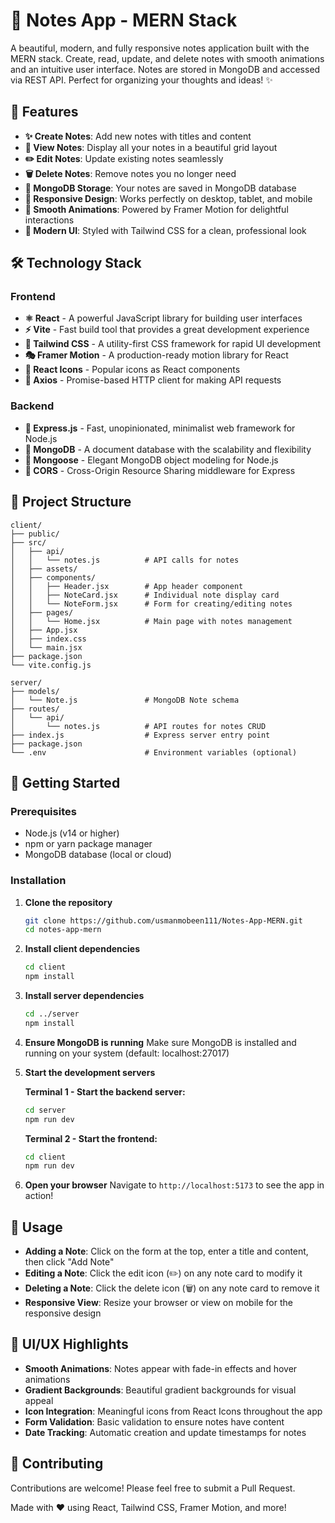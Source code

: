 # 📝 Notes App - MERN Stack

A beautiful, modern, and fully responsive notes application built with the MERN stack. Create, read, update, and delete notes with smooth animations and an intuitive user interface. Notes are stored in MongoDB and accessed via REST API. Perfect for organizing your thoughts and ideas! ✨

## 🌟 Features

- **✨ Create Notes**: Add new notes with titles and content
- **📖 View Notes**: Display all your notes in a beautiful grid layout
- **✏️ Edit Notes**: Update existing notes seamlessly
- **🗑️ Delete Notes**: Remove notes you no longer need
- **💾 MongoDB Storage**: Your notes are saved in MongoDB database
- **📱 Responsive Design**: Works perfectly on desktop, tablet, and mobile
- **🎨 Smooth Animations**: Powered by Framer Motion for delightful interactions
- **🌈 Modern UI**: Styled with Tailwind CSS for a clean, professional look

## 🛠️ Technology Stack

### Frontend
- **⚛️ React** - A powerful JavaScript library for building user interfaces
- **⚡ Vite** - Fast build tool that provides a great development experience
- **🎨 Tailwind CSS** - A utility-first CSS framework for rapid UI development
- **🎭 Framer Motion** - A production-ready motion library for React
- **🎯 React Icons** - Popular icons as React components
- **📡 Axios** - Promise-based HTTP client for making API requests

### Backend
- **🚀 Express.js** - Fast, unopinionated, minimalist web framework for Node.js
- **🍃 MongoDB** - A document database with the scalability and flexibility
- **🔄 Mongoose** - Elegant MongoDB object modeling for Node.js
- **🔄 CORS** - Cross-Origin Resource Sharing middleware for Express

## 📁 Project Structure

```
client/
├── public/
├── src/
│   ├── api/
│   │   └── notes.js          # API calls for notes
│   ├── assets/
│   ├── components/
│   │   ├── Header.jsx        # App header component
│   │   ├── NoteCard.jsx      # Individual note display card
│   │   └── NoteForm.jsx      # Form for creating/editing notes
│   ├── pages/
│   │   └── Home.jsx          # Main page with notes management
│   ├── App.jsx
│   ├── index.css
│   └── main.jsx
├── package.json
└── vite.config.js

server/
├── models/
│   └── Note.js               # MongoDB Note schema
├── routes/
│   └── api/
│       └── notes.js          # API routes for notes CRUD
├── index.js                  # Express server entry point
├── package.json
└── .env                      # Environment variables (optional)
```

## 🚀 Getting Started

### Prerequisites
- Node.js (v14 or higher)
- npm or yarn package manager
- MongoDB database (local or cloud)

### Installation

1. **Clone the repository**
   ```bash
   git clone https://github.com/usmanmobeen111/Notes-App-MERN.git
   cd notes-app-mern
   ```

2. **Install client dependencies**
   ```bash
   cd client
   npm install
   ```

3. **Install server dependencies**
   ```bash
   cd ../server
   npm install
   ```

4. **Ensure MongoDB is running**
   Make sure MongoDB is installed and running on your system (default: localhost:27017)

5. **Start the development servers**

   **Terminal 1 - Start the backend server:**
   ```bash
   cd server
   npm run dev
   ```

   **Terminal 2 - Start the frontend:**
   ```bash
   cd client
   npm run dev
   ```

6. **Open your browser**
   Navigate to `http://localhost:5173` to see the app in action!

## 🎯 Usage

- **Adding a Note**: Click on the form at the top, enter a title and content, then click "Add Note"
- **Editing a Note**: Click the edit icon (✏️) on any note card to modify it
- **Deleting a Note**: Click the delete icon (🗑️) on any note card to remove it
- **Responsive View**: Resize your browser or view on mobile for the responsive design

## 🎨 UI/UX Highlights

- **Smooth Animations**: Notes appear with fade-in effects and hover animations
- **Gradient Backgrounds**: Beautiful gradient backgrounds for visual appeal
- **Icon Integration**: Meaningful icons from React Icons throughout the app
- **Form Validation**: Basic validation to ensure notes have content
- **Date Tracking**: Automatic creation and update timestamps for notes

## 🤝 Contributing

Contributions are welcome! Please feel free to submit a Pull Request.


Made with ❤️ using React, Tailwind CSS, Framer Motion, and more!
